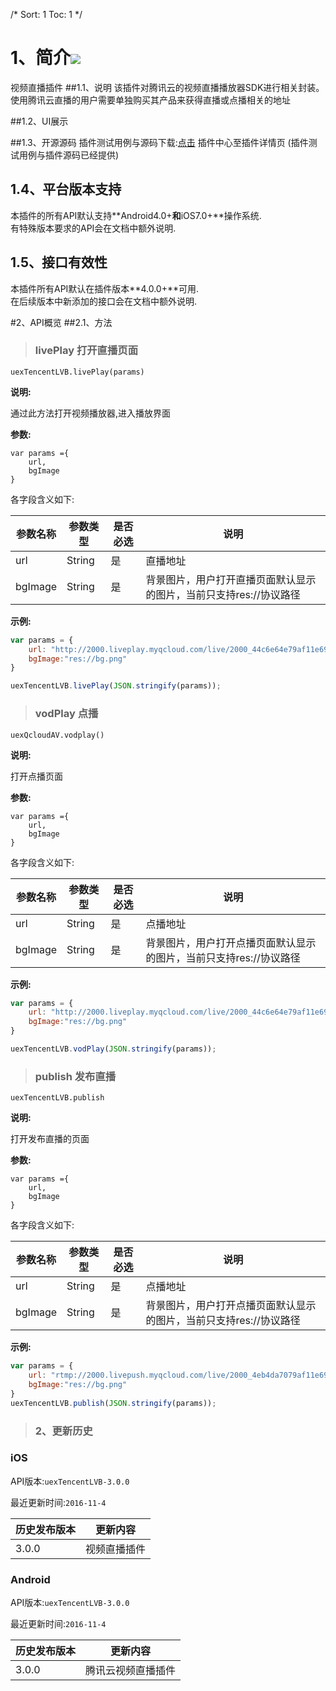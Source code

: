 /*
Sort: 1
Toc: 1
*/

 # 1、简介[![](http://appcan-download.oss-cn-beijing.aliyuncs.com/%E5%85%AC%E6%B5%8B%2Fgf.png)]()<ignore>
 视频直播插件
##1.1、说明<ignore>
 该插件对腾讯云的视频直播播放器SDK进行相关封装。使用腾讯云直播的用户需要单独购买其产品来获得直播或点播相关的地址

##1.2、UI展示<ignore>

##1.3、开源源码<ignore>
插件测试用例与源码下载:[点击]() 插件中心至插件详情页 (插件测试用例与插件源码已经提供)

## 1.4、平台版本支持<ignore>
本插件的所有API默认支持**Android4.0+**和**iOS7.0+**操作系统.  
有特殊版本要求的API会在文档中额外说明.

## 1.5、接口有效性<ignore>
本插件所有API默认在插件版本**4.0.0+**可用.  
在后续版本中新添加的接口会在文档中额外说明.

#2、API概览<ignore>
 ##2.1、方法<ignore>

> ### livePlay 打开直播页面

`uexTencentLVB.livePlay(params)`

**说明:**

通过此方法打开视频播放器,进入播放界面

**参数:**

```
var params ={
    url,
    bgImage
}
```

各字段含义如下:

| 参数名称    | 参数类型   | 是否必选 | 说明                                   |
| ------- | ------ | ---- | ------------------------------------ |
| url     | String | 是    | 直播地址                                 |
| bgImage | String | 是    | 背景图片，用户打开直播页面默认显示的图片，当前只支持res://协议路径 |


**示例:**

```javascript
var params = {
	url: "http://2000.liveplay.myqcloud.com/live/2000_44c6e64e79af11e69776e435c87f075e.flv",
    bgImage:"res://bg.png"
}

uexTencentLVB.livePlay(JSON.stringify(params));
```

> ### vodPlay 点播

`uexQcloudAV.vodplay()`

**说明:**

打开点播页面

**参数:**

```
var params ={
    url,
    bgImage
}
```

各字段含义如下:

| 参数名称    | 参数类型   | 是否必选 | 说明                                   |
| ------- | ------ | ---- | ------------------------------------ |
| url     | String | 是    | 点播地址                                 |
| bgImage | String | 是    | 背景图片，用户打开点播页面默认显示的图片，当前只支持res://协议路径 |


**示例:**

```javascript
var params = {
	url: "http://2000.liveplay.myqcloud.com/live/2000_44c6e64e79af11e69776e435c87f075e.flv",
    bgImage:"res://bg.png"
}

uexTencentLVB.vodPlay(JSON.stringify(params));
```
> ### publish 发布直播

`uexTencentLVB.publish`

**说明:**

打开发布直播的页面

**参数:**

```
var params ={
    url,
    bgImage
}
```

各字段含义如下:

| 参数名称    | 参数类型   | 是否必选 | 说明                                   |
| ------- | ------ | ---- | ------------------------------------ |
| url     | String | 是    | 点播地址                                 |
| bgImage | String | 是    | 背景图片，用户打开点播页面默认显示的图片，当前只支持res://协议路径 |

**示例:**

```javascript
var params = {
	url: "rtmp://2000.livepush.myqcloud.com/live/2000_4eb4da7079af11e69776e435c87f075e?bizid=2000",
    bgImage:"res://bg.png"
}
uexTencentLVB.publish(JSON.stringify(params));
```

> ### 2、更新历史

### iOS<ignore>

API版本:`uexTencentLVB-3.0.0`

最近更新时间:`2016-11-4`

| 历史发布版本 | 更新内容   |
| ------ | ------ |
| 3.0.0  | 视频直播插件 |

### Android<ignore>

API版本:`uexTencentLVB-3.0.0`

最近更新时间:`2016-11-4`

| 历史发布版本 | 更新内容      |
| ------ | --------- |
| 3.0.0  | 腾讯云视频直播插件 |


